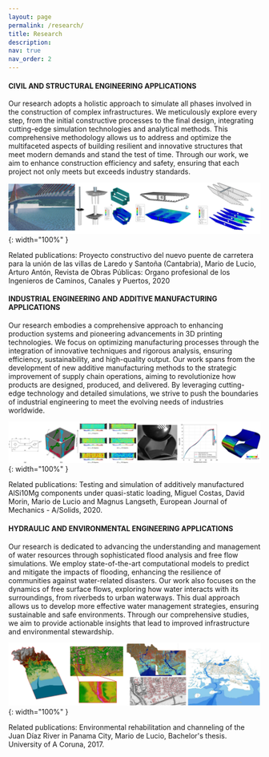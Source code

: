 ```yaml
---
layout: page
permalink: /research/
title: Research
description:
nav: true
nav_order: 2
---
```


#### CIVIL AND STRUCTURAL ENGINEERING APPLICATIONS

Our research adopts a holistic approach to simulate all phases involved in the construction of complex infrastructures. We meticulously explore every step, from the initial constructive processes to the final design, integrating cutting-edge simulation technologies and analytical methods. This comprehensive methodology allows us to address and optimize the multifaceted aspects of building resilient and innovative structures that meet modern demands and stand the test of time. Through our work, we aim to enhance construction efficiency and safety, ensuring that each project not only meets but exceeds industry standards. 

![CIVIL](/assets/img/CIVIL.jpg){: width="100%" }

Related publications: Proyecto constructivo del nuevo puente de carretera para la unión de las villas de Laredo y Santoña (Cantabria), Mario de Lucio, Arturo Antón, Revista de Obras Públicas: Organo profesional de los Ingenieros de Caminos, Canales y Puertos, 2020

#### INDUSTRIAL ENGINEERING AND ADDITIVE MANUFACTURING APPLICATIONS

Our research embodies a comprehensive approach to enhancing production systems and pioneering advancements in 3D printing technologies. We focus on optimizing manufacturing processes through the integration of innovative techniques and rigorous analysis, ensuring efficiency, sustainability, and high-quality output. Our work spans from the development of new additive manufacturing methods to the strategic improvement of supply chain operations, aiming to revolutionize how products are designed, produced, and delivered. By leveraging cutting-edge technology and detailed simulations, we strive to push the boundaries of industrial engineering to meet the evolving needs of industries worldwide.

![INDUSTRIAL](/assets/img/INDUSTRIAL.jpg){: width="100%" }

Related publications: Testing and simulation of additively manufactured AlSi10Mg components under quasi-static loading, Miguel Costas, David Morin, Mario de Lucio and Magnus Langseth, European Journal of Mechanics - A/Solids, 2020.

#### HYDRAULIC AND ENVIRONMENTAL ENGINEERING APPLICATIONS

Our research is dedicated to advancing the understanding and management of water resources through sophisticated flood analysis and free flow simulations. We employ state-of-the-art computational models to predict and mitigate the impacts of flooding, enhancing the resilience of communities against water-related disasters. Our work also focuses on the dynamics of free surface flows, exploring how water interacts with its surroundings, from riverbeds to urban waterways. This dual approach allows us to develop more effective water management strategies, ensuring sustainable and safe environments. Through our comprehensive studies, we aim to provide actionable insights that lead to improved infrastructure and environmental stewardship.

![HYDRAULIC](/assets/img/HYDRAULIC.jpg){: width="100%" }

Related publications: Environmental rehabilitation and channeling of the Juan Díaz River in Panama City, Mario de Lucio, Bachelor's thesis. University of A Coruna, 2017.
